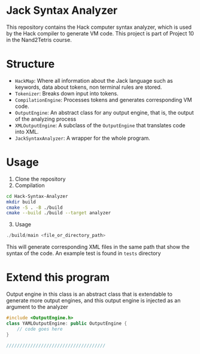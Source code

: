 # Jack Syntax Analyzer

This repository contains the Hack computer syntax analyzer, which is used by the Hack compiler to generate VM code. This project is part of Project 10 in the Nand2Tetris course.

# Structure

- `HackMap`: Where all information about the Jack language such as keywords, data about tokens, non terminal rules are stored.
- `Tokenizer`: Breaks down input into tokens.
- `CompilationEngine`: Processes tokens and generates corresponding VM code.
- `OutputEngine`: An abstract class for any output engine, that is, the output of the analyzing process
- `XMLOutputEngine`: A subclass of the `OutputEngine` that translates code into XML.
- `JackSyntaxAnalyzer`: A wrapper for the whole program.

# Usage

1. Clone the repository
2. Compilation

```bash
cd Hack-Syntax-Analyzer
mkdir build
cmake -S . -B ./build
cmake --build ./build --target analyzer
```

3. Usage

```cpp
./build/main <file_or_directory_path>
```

This will generate corresponding XML files in the same path that show the syntax of the code. An example test is found in `tests` directory

# Extend this program

Output engine in this class is an abstract class that is extendable to generate more output engines, and this output engine is injected as an argument to the analyzer

```cpp
#include <OutputEngine.h>
class YAMLOutputEngine: public OutputEngine {
    // code goes here
}

/////////////////////////////////////
```
